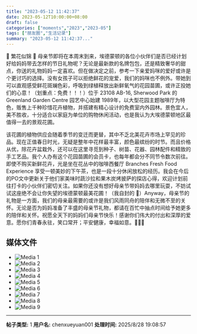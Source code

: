 ```yaml
---
title: "2023-05-12 11:42:37"
date: 2023-05-12T10:00:00+08:00
draft: false
categories: ["moments","2023","2023-05"]
tags: ["朋友圈","生活记录"]
summary: "2023-05-12 11:42:37..."
---
```


💐 繁花似锦 💐
​
​母亲节即将在本周末到来，埃德蒙顿的各位小伙伴们是否已经计划好给妈妈带去怎样的节日礼物呢？
​
​无论是最新款的名牌包包，还是精致奢华的甜点，你送的礼物妈妈一定喜欢。但在做决定之前，参考一下亲爱妈咪的爱好或许是个更讨巧的选择。没有女孩子可以拒绝鲜花的宠爱，我们的妈咪也不例外。带她到可以直观感受鲜花斑斓色彩，呼吸到绿植释放出新鲜氧气的花园苗圃，或许正投她们的心意！（划重点：免费！！！）
​
​位于 23108 AB-16, Sherwood Park 的 Greenland Garden Centre 园艺中心始建 1989年，以大型花园主题咖啡厅为特色，贩售上千种珍惜花卉植物，并搭建有精心设计的免费室内外园林。景色宜人，美不胜收，十分适合以家庭为单位的购物休闲活动，也是我认为大埃德蒙顿地区最值得一去的景观花圃。

该花圃的植物供应会随着季节的变迁而更替，其中不乏北美花卉市场上罕见的珍品。现在正值春日时光，无疑是整年中花样最丰富，颜色最缤纷的时节。而且价格从优，除花卉盆栽外，还可以在这里寻觅到种子、树苗、花器、园林配件和精致的手工艺品。
​
​我个人办有这个花园苗圃的会员卡，也每年都会分不同节令数次前往。即使不购买新鲜花卉，光是坐在花丛中的咖啡西餐厅 Branches Fresh Food Experience 享受一顿美妙的下午茶，也是一段十分休闲放松的经历。我会在今后的PO文中更新关于他们家美味时蔬沙拉和果木炭烤披萨的探店心得，欢迎计划前往打卡的小伙伴们密切关注。
​
​如果你还没有想好母亲节带妈妈去哪里玩耍，不妨试试这座绝不会让你失望的埃德蒙顿最美花圃！​（我自封的 🤭）Anyway，母亲节的礼物是一方面，我们的母亲最需要的或许是我们风雨同舟的陪伴和无微不至的关怀。无论是否为妈妈准备了丰盛的母亲节礼物，都请在百忙中抽点时间给予她更多的陪伴和关怀。
​
​祝愿全天下的妈妈们母亲节快乐！感谢你们伟大的付出和深厚的爱意。愿你们青春永驻，笑口常开；平安健康，幸福如意。💐💐💐

## 媒体文件

- ![Media 1](/Moments/photos/2023-05-12/202305121142370.jpg)
- ![Media 2](/Moments/photos/2023-05-12/202305121142371.jpg)
- ![Media 3](/Moments/photos/2023-05-12/202305121142372.jpg)
- ![Media 4](/Moments/photos/2023-05-12/202305121142373.jpg)
- ![Media 5](/Moments/photos/2023-05-12/202305121142374.jpg)
- ![Media 6](/Moments/photos/2023-05-12/202305121142375.jpg)
- ![Media 7](/Moments/photos/2023-05-12/202305121142376.jpg)
- ![Media 8](/Moments/photos/2023-05-12/202305121142377.jpg)
- ![Media 9](/Moments/photos/2023-05-12/202305121142378.jpg)

---

**帖子类型:** 1
**用户名:** chenxueyuan001
**处理时间:** 2025/8/28 19:08:57